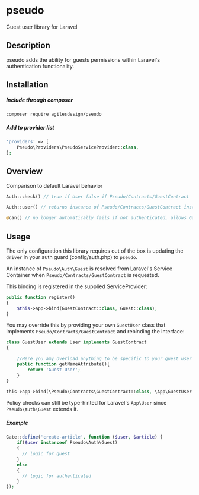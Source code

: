 # pseudo
Guest user library for Laravel

## Description
pseudo adds the ability for guests permissions within Laravel's authentication functionality.

## Installation

##### Include through composer

`composer require agilesdesign/pseudo`

##### Add to provider list

```php
'providers' => [
    Pseudo\Providers\PseudoServiceProvider::class,
];
```

## Overview
Comparison to default Laravel behavior
```php
Auth::check() // true if User false if Pseudo/Contracts/GuestContract 
```

```php
Auth::user() // returns instance of Pseudo/Contracts/GuestContract instead of null if no user found
```

```php
@can() // no longer automatically fails if not authenticated, allows Gate to be checked
```

## Usage
The only configuration this library requires out of the box is updating the `driver` in your auth guard (config/auth.php) to `pseudo`.

An instance of `Pseudo\Auth\Guest` is resolved from Laravel's Service Container when `Pseudo/Contracts/GuestContract` is requested.

This binding is registered in the supplied ServiceProvider:

```php
public function register()
{
    $this->app->bind(GuestContract::class, Guest::class);
}
```

You may override this by providing your own `GuestUser` class that implements `Pseudo/Contracts/GuestContract` and rebinding the interface:

```php
class GuestUser extends User implements GuestContract
{

    //Here you amy overload anything to be specific to your guest user
    public function getNameAttribute(){
        return 'Guest User';
    }
}
```

```php
this->app->bind(\Pseudo\Contracts\GuestContract::class, \App\GuestUser::class);
```

Policy checks can still be type-hinted for Laravel's `App\User` since `Pseudo\Auth\Guest` extends it.

##### Example
```php
Gate::define('create-article', function ($user, $article) {
    if($user instanceof Pseudo\Auth\Guest)
    {
      // logic for guest
    }
    else
    {
      // logic for authenticated
    }
});
```
